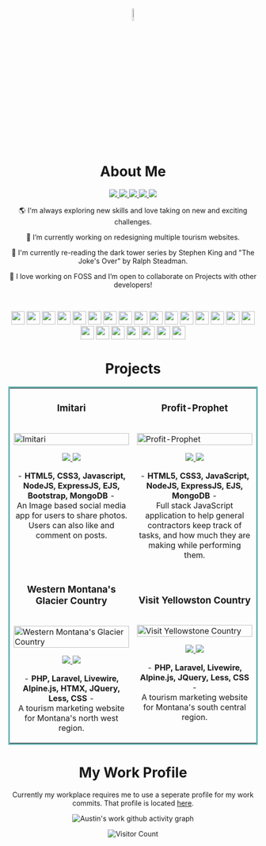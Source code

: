 <div align="center">

<h1><img src = "https://media2.giphy.com/media/QssGEmpkyEOhBCb7e1/giphy.gif?cid=ecf05e47a0n3gi1bfqntqmob8g9aid1oyj2wr3ds3mg700bl&rid=giphy.gif" width = 8%><br> About Me </h1>

<p align="center">
  <a href="https://austincurran.com/" target="_blank">
    <img src="https://img.shields.io/static/v1?label=|&message=Website&color=47494a&style=plastic&logo=react&logo-color=white"/>
  </a>
  <a href="https://www.linkedin.com/in/codingcurran/" target="_blank">
    <img src="https://img.shields.io/static/v1?label=|&message=LinkedIn&color=47494a&style=plastic&logo=linkedin&logo-color=white"/>
  </a>
  <a href="https://twitter.com/codingCurran" target="_blank">
    <img src="https://img.shields.io/static/v1?label=|&message=X&color=47494a&style=plastic&logo=x&logo-color=white"/>
  </a>
  <a href="https://angel.co/u/austin-curran" target="_blank">
      <img src="https://img.shields.io/static/v1?label=|&message=Wellfound&color=47494a&style=plastic&logo=wellfound&logo-color=white"/>
  </a>
  <a href="https://docs.google.com/document/d/1Nw5JLobvYTz59Ediu_9-VPbHeaGYQlwh/edit?usp=sharing&ouid=110615528329373204729&rtpof=true&sd=true" target="_blank">
      <img src="https://img.shields.io/static/v1?label=|&message=Resume&color=47494a&style=plastic&logo=react&logo-color=white"/>
  </a>
</p>
  
 🌎 I'm always exploring new skills and love taking on new and exciting challenges.

 🚧 I’m currently working on redesigning multiple tourism websites.

 📖 I'm currently re-reading the dark tower series by Stephen King and "The Joke's Over" by Ralph Steadman.

 🎏 I love working on FOSS and I’m open to collaborate on Projects with other developers!

 <br>
 
 <p align="center">
    <img height= '27px' src="https://img.shields.io/static/v1?label=|&message=PHP&color=555555&style=plastic&logo=php"/>
    <img height= '27px' src="https://img.shields.io/static/v1?label=|&message=Laravel&color=555555&style=plastic&logo=laravel"/>
   <img height= '27px' src="https://img.shields.io/static/v1?label=|&message=Livewire&color=555555&style=plastic&logo=livewire"/>
   <img height= '27px' src="https://img.shields.io/static/v1?label=|&message=Javascript&color=555555&style=plastic&logo=javascript"/>
   <img height= '27px' src="https://img.shields.io/static/v1?label=|&message=JQuery&color=555555&style=plastic&logo=jquery"/>
   <img height= '27px' src="https://img.shields.io/static/v1?label=|&message=Alpine.JS&color=555555&style=plastic&logo=alpine.js"/>
   <img height= '27px' src="https://img.shields.io/static/v1?label=|&message=HTMX&color=555555&style=plastic&logo=htmx"/>
    <img height= '27px' src="https://img.shields.io/static/v1?label=|&message=HTML5&color=555555&style=plastic&logo=html5"/>
   <img height= '27px' src="https://img.shields.io/static/v1?label=|&message=Less&color=555555&style=plastic&logo=less"/>
    <img height= '27px' src="https://img.shields.io/static/v1?label=|&message=CSS3&color=555555&style=plastic&logo=css3"/>
   <img height= '27px' src="https://img.shields.io/static/v1?label=|&message=Lua&color=555555&style=plastic&logo=lua"/>
    <img height= '27px' src="https://img.shields.io/static/v1?label=|&message=Bash&color=555555&style=plastic&logo=gnubash"/>
    <img height= '27px' src="https://img.shields.io/static/v1?label=|&message=Node.JS&color=555555&style=plastic&logo=node.js"/>
    <img height= '27px' src="https://img.shields.io/static/v1?label=|&message=Express&color=555555&style=plastic&logo=express"/>
    <img height= '27px' src="https://img.shields.io/static/v1?label=|&message=React.JS&color=555555&style=plastic&logo=react"/>    
    <img height= '27px' src="https://img.shields.io/static/v1?label=|&message=Go&color=555555&style=plastic&logo=go"/>
    <img height= '27px' src="https://img.shields.io/static/v1?label=|&message=C Sharp&color=555555&style=plastic&logo=Sharp"/>
   <img height= '27px' src="https://img.shields.io/static/v1?label=|&message=SQL&color=555555&style=plastic&logo=postgresql"/>
   <img height= '27px' src="https://img.shields.io/static/v1?label=|&message=MySQL&color=555555&style=plastic&logo=mysql"/>
    <img height= '27px' src="https://img.shields.io/static/v1?label=|&message=Mongo-DB&color=555555&style=plastic&logo=mongodb"/>
    <img height= '27px' src="https://img.shields.io/static/v1?label=|&message=Git&color=555555&style=plastic&logo=git"/>
   <img height= '27px' src="https://img.shields.io/static/v1?label=|&message=GitHub&color=555555&style=plastic&logo=github"/>
    <img height= '27px' src="https://img.shields.io/static/v1?label=|&message=Docker&color=555555&style=plastic&logo=docker"/>
</p> 

<h1 align="center" style="border-bottom: none;">Projects</h1>

<table bordercolor="#66b2b2">
  <tr>
  <td width="50%" valign="top">
      <h3 align="center">Imitari</h3>
        <br />
        <a target="_blank" href="https://imitari.fly.dev/">
            <img src="https://i.ibb.co/JQ2MybK/imitari-Mock.jpg" width="100%" alt="Imitari"/>
        </a>
        <br />
        <p align="center">
          
  <a href="https://github.com/curranConcepts/imitari" target="_blank">
    <img src="https://img.shields.io/static/v1?label=|&message=REPO&color=23555f&style=plastic&logo=github&logo-color=white"/>
  </a>  
  <a href="https://imitari.fly.dev/" target="_blank">
    <img src="https://img.shields.io/static/v1?label=|&message=WEBSITE&color=cdf998&style=plastic&logo=wordpress&logo-color=white"/>
  </a>
      </p>
        <p align="center"> - <strong>HTML5, CSS3, Javascript, NodeJS, ExpressJS, EJS, Bootstrap, MongoDB </strong> - 
          <br>An Image based social media app for users to share photos. Users can also like and comment on posts.</p>
    </td>
  <td width="50%" valign="top">
      <h3 align="center">Profit-Prophet</h3>
        <br />
        <a target="_blank" href="https://profit-prophet.fly.dev">
            <img src="https://i.ibb.co/r0B8TW5/profit-Mock.jpg" width="100%" alt="Profit-Prophet"/>
        </a>
        <br />
        <p align="center">
          
  <a href="https://github.com/curranConcepts/profit-prophet.git" target="_blank">
    <img src="https://img.shields.io/static/v1?label=|&message=REPO&color=23555f&style=plastic&logo=github&logo-color=white"/>
  </a>  
  <a href="https://profit-prophet.fly.dev" target="_blank">
    <img src="https://img.shields.io/static/v1?label=|&message=WEBSITE&color=cdf998&style=plastic&logo=wordpress&logo-color=white"/>
  </a>
      </p>
        <p align="center"> - <strong>HTML5, CSS3, JavaScript, NodeJS, ExpressJS, EJS, MongoDB </strong> - 
          <br>Full stack JavaScript application to help general contractors keep track of tasks, and how much they are making while performing them.</p>
    </td>
  </tr>
  <tr>
    <td>
       <h3 align="center">Western Montana's Glacier Country</h3>
        <br />
        <a target="_blank" href="https://glaciermt.com">
            <img src="https://i.ibb.co/cT533yy/glaciermt.png" width="100%" alt="Western Montana's Glacier Country"/>
        </a>
        <br />
        <p align="center">
          
  <a href="#" target="_blank">
    <img src="https://img.shields.io/static/v1?label=|&message=PRIVATE REPO&color=23555f&style=plastic&logo=github&logo-color=grey"/>
  </a>  
  <a href="https://glaciermt.com/" target="_blank">
    <img src="https://img.shields.io/static/v1?label=|&message=WEBSITE&color=cdf998&style=plastic&logo=wordpress&logo-color=white"/>
  </a>
      </p>
        <p align="center"> - <strong>PHP, Laravel, Livewire, Alpine.js, HTMX, JQuery, Less, CSS</strong> - 
          <br>A tourism marketing website for Montana's north west region.</p>
    </td>
    <td>
       <h3 align="center">Visit Yellowston Country</h3>
        <br />
        <a target="_blank" href="https://visityellowstonecountry.com">
            <img src="https://i.ibb.co/D9mqGBR/yellowstonecountry.png" width="100%" alt="Visit Yellowstone Country"/>
        </a>
        <br />
        <p align="center">
          
  <a href="#" target="_blank">
    <img src="https://img.shields.io/static/v1?label=|&message=PRIVATE REPO&color=23555f&style=plastic&logo=github&logo-color=grey"/>
  </a>  
  <a href="https://visityellowstonecountry.com/" target="_blank">
    <img src="https://img.shields.io/static/v1?label=|&message=WEBSITE&color=cdf998&style=plastic&logo=wordpress&logo-color=white"/>
  </a>
      </p>
        <p align="center"> - <strong>PHP, Laravel, Livewire, Alpine.js, JQuery, Less, CSS</strong> - 
          <br>A tourism marketing website for Montana's south central region.</p>
    </td>
  </tr>
</table>

<h1>My Work Profile</h1>

Currently my workplace requires me to use a seperate profile for my work commits. That profile is located <a href="https://github.com/AustinWindfall" target="_blank">here</a>.

![Austin's work github activity graph](https://github-readme-activity-graph.vercel.app/graph?username=AustinWindfall&theme=github-compact&custom_title=Austin's%20Work%20Profile%20Commits&days=60)

![Visitor Count](https://profile-counter.glitch.me/curranConcepts/count.svg)

</div>

